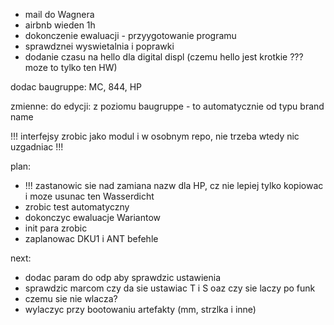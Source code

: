 - mail do Wagnera
- airbnb wieden 1h
- dokonczenie ewaluacji - przyygotowanie programu
- sprawdznei wyswietalnia i poprawki
- dodanie czasu na hello dla digital displ (czemu hello jest krotkie ??? moze to tylko ten HW)





dodac baugruppe: MC, 844, HP


zmienne: do edycji:  z poziomu
baugruppe - to automatycznie od typu
brand
name


!!! interfejsy zrobic jako modul i w osobnym repo, nie trzeba wtedy nic uzgadniac !!!



plan:
- !!! zastanowic sie nad zamiana nazw dla HP, cz nie lepiej tylko kopiowac i moze usunac ten Wasserdicht
- zrobic test automatyczny
- dokonczyc ewaluacje Wariantow
- init para zrobic
- zaplanowac DKU1 i ANT befehle

next:
- dodac param do odp aby sprawdzic ustawienia
- sprawdzic marcom czy da sie ustawiac T i S oaz czy sie laczy po funk
- czemu sie nie wlacza?
- wylaczyc przy bootowaniu artefakty (mm, strzlka i inne)